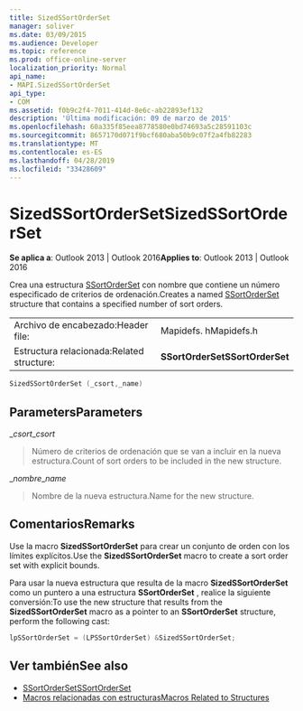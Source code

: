 ```yaml
---
title: SizedSSortOrderSet
manager: soliver
ms.date: 03/09/2015
ms.audience: Developer
ms.topic: reference
ms.prod: office-online-server
localization_priority: Normal
api_name:
- MAPI.SizedSSortOrderSet
api_type:
- COM
ms.assetid: f0b9c2f4-7011-414d-8e6c-ab22893ef132
description: 'Última modificación: 09 de marzo de 2015'
ms.openlocfilehash: 60a335f85eea8778580e0bd74693a5c28591103c
ms.sourcegitcommit: 8657170d071f9bcf680aba50b9c07f2a4fb82283
ms.translationtype: MT
ms.contentlocale: es-ES
ms.lasthandoff: 04/28/2019
ms.locfileid: "33428609"
---
```

# <a name="sizedssortorderset"></a><span data-ttu-id="dab3b-103">SizedSSortOrderSet</span><span class="sxs-lookup"><span data-stu-id="dab3b-103">SizedSSortOrderSet</span></span>

<span data-ttu-id="dab3b-104">**Se aplica a**: Outlook 2013 | Outlook 2016</span><span class="sxs-lookup"><span data-stu-id="dab3b-104">**Applies to**: Outlook 2013 | Outlook 2016</span></span> 
  
<span data-ttu-id="dab3b-105">Crea una estructura [SSortOrderSet](ssortorderset.md) con nombre que contiene un número especificado de criterios de ordenación.</span><span class="sxs-lookup"><span data-stu-id="dab3b-105">Creates a named [SSortOrderSet](ssortorderset.md) structure that contains a specified number of sort orders.</span></span> 
  
|||
|:-----|:-----|
|<span data-ttu-id="dab3b-106">Archivo de encabezado:</span><span class="sxs-lookup"><span data-stu-id="dab3b-106">Header file:</span></span>  <br/> |<span data-ttu-id="dab3b-107">Mapidefs. h</span><span class="sxs-lookup"><span data-stu-id="dab3b-107">Mapidefs.h</span></span>  <br/> |
|<span data-ttu-id="dab3b-108">Estructura relacionada:</span><span class="sxs-lookup"><span data-stu-id="dab3b-108">Related structure:</span></span>  <br/> |<span data-ttu-id="dab3b-109">**SSortOrderSet**</span><span class="sxs-lookup"><span data-stu-id="dab3b-109">**SSortOrderSet**</span></span> <br/> |
   
```cpp
SizedSSortOrderSet (_csort,_name)
```

## <a name="parameters"></a><span data-ttu-id="dab3b-110">Parameters</span><span class="sxs-lookup"><span data-stu-id="dab3b-110">Parameters</span></span>

<span data-ttu-id="dab3b-111">__csort_</span><span class="sxs-lookup"><span data-stu-id="dab3b-111">__csort_</span></span>
  
> <span data-ttu-id="dab3b-112">Número de criterios de ordenación que se van a incluir en la nueva estructura.</span><span class="sxs-lookup"><span data-stu-id="dab3b-112">Count of sort orders to be included in the new structure.</span></span>
    
<span data-ttu-id="dab3b-113">__nombre_</span><span class="sxs-lookup"><span data-stu-id="dab3b-113">__name_</span></span>
  
> <span data-ttu-id="dab3b-114">Nombre de la nueva estructura.</span><span class="sxs-lookup"><span data-stu-id="dab3b-114">Name for the new structure.</span></span>
    
## <a name="remarks"></a><span data-ttu-id="dab3b-115">Comentarios</span><span class="sxs-lookup"><span data-stu-id="dab3b-115">Remarks</span></span>

<span data-ttu-id="dab3b-116">Use la macro **SizedSSortOrderSet** para crear un conjunto de orden con los límites explícitos.</span><span class="sxs-lookup"><span data-stu-id="dab3b-116">Use the **SizedSSortOrderSet** macro to create a sort order set with explicit bounds.</span></span> 
  
<span data-ttu-id="dab3b-117">Para usar la nueva estructura que resulta de la macro **SizedSSortOrderSet** como un puntero a una estructura **SSortOrderSet** , realice la siguiente conversión:</span><span class="sxs-lookup"><span data-stu-id="dab3b-117">To use the new structure that results from the **SizedSSortOrderSet** macro as a pointer to an **SSortOrderSet** structure, perform the following cast:</span></span> 
  
```cpp
lpSSortOrderSet = (LPSSortOrderSet) &SizedSSortOrderSet;

```

## <a name="see-also"></a><span data-ttu-id="dab3b-118">Ver también</span><span class="sxs-lookup"><span data-stu-id="dab3b-118">See also</span></span>

- [<span data-ttu-id="dab3b-119">SSortOrderSet</span><span class="sxs-lookup"><span data-stu-id="dab3b-119">SSortOrderSet</span></span>](ssortorderset.md)
- [<span data-ttu-id="dab3b-120">Macros relacionadas con estructuras</span><span class="sxs-lookup"><span data-stu-id="dab3b-120">Macros Related to Structures</span></span>](macros-related-to-structures.md)

